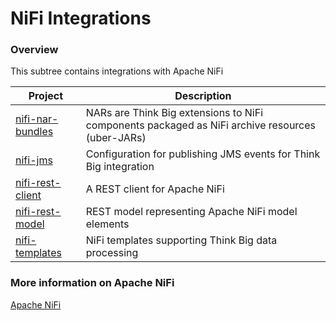 NiFi Integrations
==========

### Overview

This subtree contains integrations with Apache NiFi

| Project        | Description           |
| ------------- |-------------|
| [nifi-nar-bundles](nifi-nar-bundles) | NARs are Think Big extensions to NiFi components packaged as NiFi archive resources (uber-JARs)
| [nifi-jms](nifi-jms) | Configuration for publishing JMS events for Think Big integration
| [nifi-rest-client](nifi-rest-client) | A REST client for Apache NiFi
| [nifi-rest-model](nifi-rest-model) | REST model representing Apache NiFi model elements
| [nifi-templates](nifi-templates) | NiFi templates supporting Think Big data processing

### More information on Apache NiFi

[Apache NiFi](https://nifi.apache.org/)